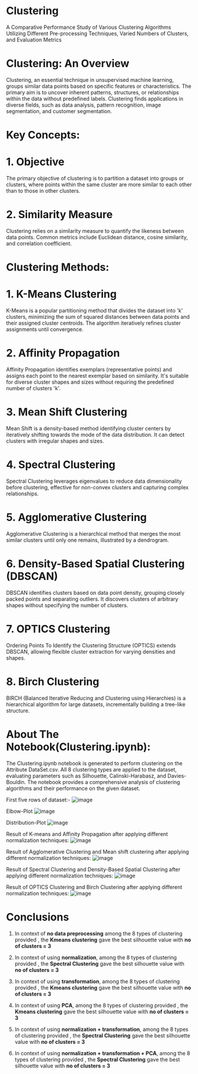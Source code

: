 # Clustering
A Comparative Performance Study of Various Clustering Algorithms Utilizing Different Pre-processing Techniques, Varied Numbers of Clusters, and Evaluation Metrics

# Clustering: An Overview
Clustering, an essential technique in unsupervised machine learning, groups similar data points based on specific features or characteristics. The primary aim is to uncover inherent patterns, structures, or relationships within the data without predefined labels. Clustering finds applications in diverse fields, such as data analysis, pattern recognition, image segmentation, and customer segmentation.

# Key Concepts:
# 1. Objective
The primary objective of clustering is to partition a dataset into groups or clusters, where points within the same cluster are more similar to each other than to those in other clusters.

# 2. Similarity Measure
Clustering relies on a similarity measure to quantify the likeness between data points. Common metrics include Euclidean distance, cosine similarity, and correlation coefficient.

# Clustering Methods:
# 1. K-Means Clustering
K-Means is a popular partitioning method that divides the dataset into 'k' clusters, minimizing the sum of squared distances between data points and their assigned cluster centroids. The algorithm iteratively refines cluster assignments until convergence.

# 2. Affinity Propagation
Affinity Propagation identifies exemplars (representative points) and assigns each point to the nearest exemplar based on similarity. It's suitable for diverse cluster shapes and sizes without requiring the predefined number of clusters 'k'.

# 3. Mean Shift Clustering
Mean Shift is a density-based method identifying cluster centers by iteratively shifting towards the mode of the data distribution. It can detect clusters with irregular shapes and sizes.

# 4. Spectral Clustering
Spectral Clustering leverages eigenvalues to reduce data dimensionality before clustering, effective for non-convex clusters and capturing complex relationships.

# 5. Agglomerative Clustering
Agglomerative Clustering is a hierarchical method that merges the most similar clusters until only one remains, illustrated by a dendrogram.

# 6. Density-Based Spatial Clustering (DBSCAN)
DBSCAN identifies clusters based on data point density, grouping closely packed points and separating outliers. It discovers clusters of arbitrary shapes without specifying the number of clusters.

# 7. OPTICS Clustering
Ordering Points To Identify the Clustering Structure (OPTICS) extends DBSCAN, allowing flexible cluster extraction for varying densities and shapes.

# 8. Birch Clustering
BIRCH (Balanced Iterative Reducing and Clustering using Hierarchies) is a hierarchical algorithm for large datasets, incrementally building a tree-like structure.

# About The Notebook(Clustering.ipynb):
The Clustering.ipynb notebook is generated to perform clustering on the Attribute DataSet.csv. All 8 clustering types are applied to the dataset, evaluating parameters such as Silhouette, Calinski-Harabasz, and Davies-Bouldin. The notebook provides a comprehensive analysis of clustering algorithms and their performance on the given dataset.


First five rows of dataset:-
![image](https://github.com/IyashaGoyal/Clustering/assets/144591074/7fb53b44-7eef-4b93-a6ae-5a4679ed4387)



Elbow-Plot
![image](https://github.com/IyashaGoyal/Clustering/assets/144591074/26666f72-1e6e-47f5-8412-ca22b04224fa)

Distribution-Plot
![image](https://github.com/IyashaGoyal/Clustering/assets/144591074/da1ad785-5da0-4512-9229-702eb0e2395e)


Result of K-means and Affinity Propagation  after applying different normalization techniques:
![image](https://github.com/IyashaGoyal/Clustering/assets/144591074/5d51abd2-2ff8-4445-949d-5b3edb431e0f)

Result of Agglomerative Clustering and Mean shift clustering after applying different normalization techniques:
![image](https://github.com/IyashaGoyal/Clustering/assets/144591074/bdaca764-02b1-4439-83d5-6b63b1c13fb6)

Result of Spectral Clustering and Density-Based Spatial Clustering after applying different normalization techniques:
![image](https://github.com/IyashaGoyal/Clustering/assets/144591074/864a170f-0045-4c3e-a205-45bd7a7f06ad)

Result of OPTICS Clustering and Birch Clustering after applying different normalization techniques:
![image](https://github.com/IyashaGoyal/Clustering/assets/144591074/6194e302-f1c2-4aaa-91d6-a494f8d95dca)

# Conclusions

1. In context of **no data preprocessing** among the 8 types of clustering provided , the **Kmeans clustering** gave the best silhouette value with **no of clusters = 3**

2. In context of using **normalization**, among the 8 types of clustering provided , the **Spectral Clustering** gave the best silhouette value with **no of clusters = 3**

3. In context of using **transformation**, among the 8 types of clustering provided , the **Kmeans clustering** gave the best silhouette value with **no of clusters = 3**

4. In context of using **PCA**, among the 8 types of clustering provided , the **Kmeans clustering** gave the best silhouette value with **no of clusters = 3**
 
5. In context of using **normalization + transformation**, among the 8 types of clustering provided , the **Spectral Clustering** gave the best silhouette value with **no of clusters = 3**

6. In context of using **normalization + transformation + PCA**, among the 8 types of clustering provided , the **Spectral Clustering** gave the best silhouette value with **no of clusters = 3**









